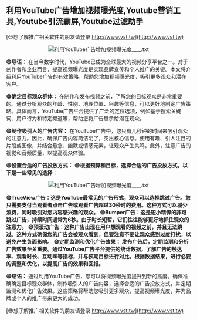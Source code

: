 ## **利用YouTube广告增加视频曝光度,Youtube营销工具,Youtube引流霸屏,Youtube过滤助手**

[😍想了解推广相关软件的朋友请登录 http://www.vst.tw](http://www.vst.tw)

 <center><img src="https://vst.tw/MP4/tuiguang/png/1.png" alt="利用YouTube广告增加视频曝光度____.txt"></center>

**😄导语：**
在当今数字时代，YouTube已成为全球最大的视频分享平台之一。对于创作者和企业而言，提高视频曝光度是实现品牌宣传和个人推广的关键。本文将介绍利用YouTube广告的有效策略，帮助您增加视频曝光度，吸引更多观众和潜在客户。

**😄确定目标观众群体：**
在制作和发布视频之前，了解您的目标观众是非常重要的。通过分析观众的年龄、性别、地理位置、兴趣等信息，可以更好地制定广告策略。具体而言，YouTube广告平台提供了广泛的定位选项，例如基于搜索关键词、用户行为和特定频道等，帮助您将广告展示给潜在观众。

**😄制作吸引人的广告内容：**
在YouTube广告中，您只有几秒钟的时间来吸引观众的注意力。因此，确保广告内容简洁明了，突出核心信息。使用有趣、引人注目的片段或图像，并结合悬念、幽默或情感元素，让观众产生共鸣。此外，注意广告的视觉和音频质量，以提高观众体验。

**😄设置合适的广告投放方式：**
**😄根据预算和目标，选择合适的广告投放方式。以下是一些常见的选择：**

 <center><img src="https://vst.tw/MP4/tuiguang/png/0.png" alt="利用YouTube广告增加视频曝光度____.txt"></center>

**😄TrueView广告：这是YouTube最常见的广告形式，观众可以选择跳过广告。您只需要支付当观看者点击广告或观看广告超过30秒时的费用。这种方式可以减少浪费，同时吸引对您内容感兴趣的观众。**
**😄Bumper广告：这是短小精悍的非可跳过广告，持续时间通常为6秒。由于时长短暂，它们往往能够更好地抓住观众的注意力。**
**😄预滚动广告：这种广告出现在用户想观看的视频之前，并且无法跳过。这种方式确保您的广告会被观众看到，但要注意不要让观众感到过度打扰，以避免产生负面影响。**
**😄定期监测和优化广告效果： 发布广告后，定期监测和分析广告效果至关重要。通过YouTube广告平台提供的统计数据，了解广告的触达率、观看时长、互动率等指标，并与预期目标进行对比。根据数据结果，进行必要的调整和优化，以提高广告的效果和回报。**

**😄结语：**
通过利用YouTube广告，您可以将视频曝光度提升到新的高度。确保准确确定目标观众群体，制作吸引人的广告内容，选择合适的广告投放方式，并定期监测和优化广告效果。这些策略将帮助您吸引更多观众，提高视频曝光度，并为品牌或个人的推广带来更大的成功。

[😍想了解推广相关软件的朋友请登录 http://www.vst.tw](http://www.vst.tw)



